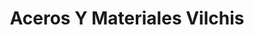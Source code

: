 ---
title: "Aceros Y Materiales Vilchis"
url: /zinacantepec/aceros-y-materiales-vilchis/
shop: comercio
---